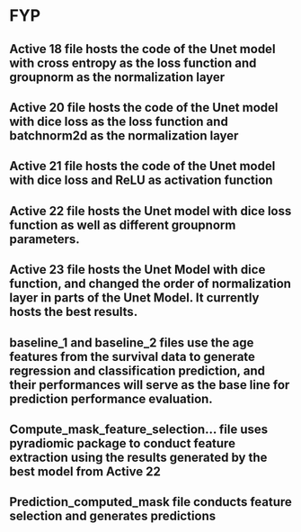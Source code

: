# FYP
## Active 18 file hosts the code of the Unet model with cross entropy as the loss function and groupnorm as the normalization layer
## Active 20 file hosts the code of the Unet model with dice loss as the loss function and batchnorm2d as the normalization layer
## Active 21 file hosts the code of the Unet model with dice loss and ReLU as activation function 
## Active 22 file hosts the Unet model with dice loss function as well as different groupnorm parameters. 
## Active 23 file hosts the Unet Model with dice function, and changed the order of normalization layer in parts of the Unet Model. It currently hosts the best results.
## baseline_1 and baseline_2 files use the age features from the survival data to generate regression and classification prediction, and their performances will serve as the base line for prediction performance evaluation.
## Compute_mask_feature_selection... file uses pyradiomic package to conduct feature extraction using the results generated by the best model from Active 22
## Prediction_computed_mask file conducts feature selection and generates predictions

